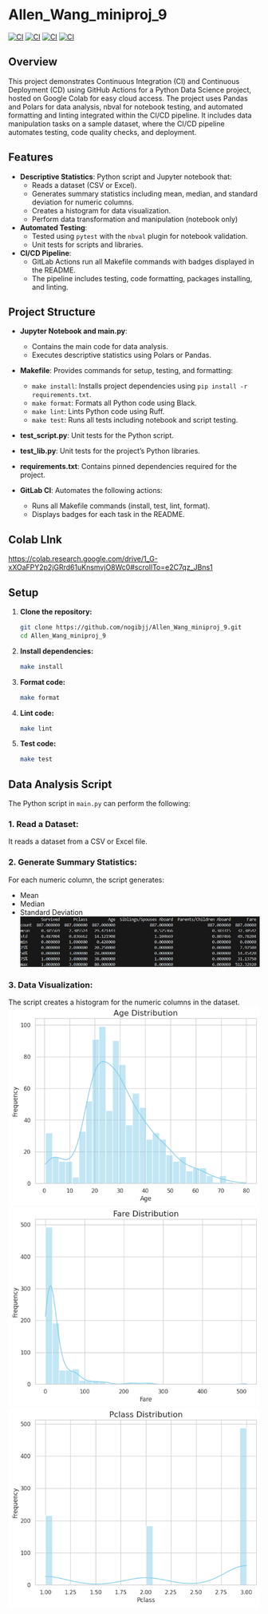 # Allen_Wang_miniproj_9

[![CI](https://github.com/nogibjj/Allen_Wang_miniproj_9/actions/workflows/lint.yml/badge.svg)](https://github.com/nogibjj/Allen_Wang_miniproj_9/actions/runs/10936070182)
[![CI](https://github.com/nogibjj/Allen_Wang_miniproj_9/actions/workflows/test.yml/badge.svg)](https://github.com/nogibjj/Allen_Wang_miniproj_9/actions/runs/10936070200)
[![CI](https://github.com/nogibjj/Allen_Wang_miniproj_9/actions/workflows/install.yml/badge.svg)](https://github.com/nogibjj/Allen_Wang_miniproj_9/actions/runs/10936070183)
[![CI](https://github.com/nogibjj/Allen_Wang_miniproj_9/actions/workflows/format.yml/badge.svg)](https://github.com/nogibjj/Allen_Wang_miniproj_9/actions/runs/10936070189)

## Overview

This project demonstrates Continuous Integration (CI) and Continuous Deployment (CD) using GitHub Actions for a Python Data Science project, hosted on Google Colab for easy cloud access. The project uses Pandas and Polars for data analysis, nbval for notebook testing, and automated formatting and linting integrated within the CI/CD pipeline. It includes data manipulation tasks on a sample dataset, where the CI/CD pipeline automates testing, code quality checks, and deployment.

## Features
- **Descriptive Statistics**: Python script and Jupyter notebook that:
  - Reads a dataset (CSV or Excel).
  - Generates summary statistics including mean, median, and standard deviation for numeric columns.
  - Creates a histogram for data visualization.
  - Perform data transformation and manipulation (notebook only)
- **Automated Testing**:
  - Tested using `pytest` with the `nbval` plugin for notebook validation.
  - Unit tests for scripts and libraries.
- **CI/CD Pipeline**:
  - GitLab Actions run all Makefile commands with badges displayed in the README.
  - The pipeline includes testing, code formatting, packages installing, and linting.
    
## Project Structure

- **Jupyter Notebook and main.py**: 
  - Contains the main code for data analysis.
  - Executes descriptive statistics using Polars or Pandas.

- **Makefile**: Provides commands for setup, testing, and formatting:
  - `make install`: Installs project dependencies using `pip install -r requirements.txt`.
  - `make format`: Formats all Python code using Black.
  - `make lint`: Lints Python code using Ruff.
  - `make test`: Runs all tests including notebook and script testing.

- **test_script.py**: Unit tests for the Python script.

- **test_lib.py**: Unit tests for the project’s Python libraries.

- **requirements.txt**: Contains pinned dependencies required for the project.

- **GitLab CI**: Automates the following actions:
  - Runs all Makefile commands (install, test, lint, format).
  - Displays badges for each task in the README.

## Colab LInk 
https://colab.research.google.com/drive/1_G-xXOaFPY2p2jGRrd61uKnsmvjO8Wc0#scrollTo=e2C7qz_JBns1

## Setup

1. **Clone the repository:**

    ```bash
    git clone https://github.com/nogibjj/Allen_Wang_miniproj_9.git
    cd Allen_Wang_miniproj_9
    ```

2. **Install dependencies:**

    ```bash
    make install
    ```

3. **Format code:**

    ```bash
    make format
    ```

4. **Lint code:**

    ```bash
    make lint
    ```

5. **Test code:**

    ```bash
    make test
    ```

## Data Analysis Script

The Python script in `main.py` can perform the following:

### 1. **Read a Dataset**:
   It reads a dataset from a CSV or Excel file.

### 2. **Generate Summary Statistics**:
   For each numeric column, the script generates:
   - Mean
   - Median
   - Standard Deviation
    ![Alt text](summary.png)

### 3. **Data Visualization**:
   The script creates a histogram for the numeric columns in the dataset.
    ![Alt text](output/Age_distribution.png)
    ![Alt text](output/Fare_distribution.png)
    ![Alt text](output/Pclass_distribution.png)
    


